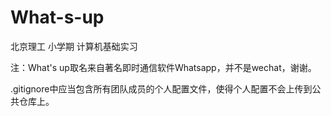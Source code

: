 # What-s-up
北京理工 小学期 计算机基础实习

注：What's up取名来自著名即时通信软件Whatsapp，并不是wechat，谢谢。

.gitignore中应当包含所有团队成员的个人配置文件，使得个人配置不会上传到公共仓库上。
